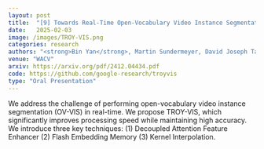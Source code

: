 ```yaml
---
layout: post
title:  "[9] Towards Real-Time Open-Vocabulary Video Instance Segmentation"
date:   2025-02-03
image: /images/TROY-VIS.png
categories: research
authors: "<strong>Bin Yan</strong>, Martin Sundermeyer, David Joseph Tan, Huchuan Lu, Federico Tombari"
venue: "WACV"
arxiv: https://arxiv.org/pdf/2412.04434.pdf
code: https://github.com/google-research/troyvis
type: "Oral Presentation"
---
```


We address the challenge of performing open-vocabulary video instance segmentation (OV-VIS) in real-time. We propose TROY-VIS, which significantly improves processing speed while maintaining high accuracy. We introduce three key techniques: (1) Decoupled Attention Feature Enhancer (2) Flash Embedding Memory (3) Kernel Interpolation. 